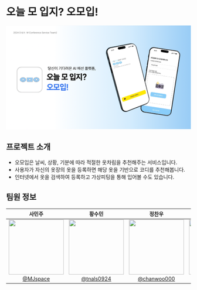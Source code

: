 # 오늘 모 입지? 오모입!

<img src="./src/assets/readme_1.png">

## 프로젝트 소개

- 오모입은 날씨, 상황, 기분에 따라 적절한 옷차림을 추천해주는 서비스입니다.
- 사용자가 자신의 옷장의 옷을 등록하면 해당 옷을 기반으로 코디를 추천해봅니다.
- 인터넷에서 옷을 검색하여 등록하고 가상피팅을 통해 입어볼 수도 있습니다.

## 팀원 정보

<div align="center">

|                                                               **사민주**                                                               |                                                                 **황수민**                                                                 |                                                                 **정찬우**                                                                  |                                                              **조다운**                                                               |
|:-----------------------------------------------------------------------------------------------------------------------------------:|:---------------------------------------------------------------------------------------------------------------------------------------:|:----------------------------------------------------------------------------------------------------------------------------------------:|:----------------------------------------------------------------------------------------------------------------------------------:|
| [<img src="https://avatars.githubusercontent.com/u/106991852?v=4" height=150 width=150> <br/> @MJspace](https://github.com/MJspace) |     [<img src="https://avatars.githubusercontent.com/u/163857590?v=4" height=150 width=150> <br/> @tnals0924](https://github.com/tnals0924)      | [<img src="https://avatars.githubusercontent.com/u/66253711?v=4" height=150 width=150> <br/> @chanwoo000](https://github.com/chanwoo000) | [<img src="https://avatars.githubusercontent.com/u/105338882?v=4" height=150 width=150> <br/> @daun-up](https://github.com/daun-up) |
